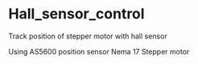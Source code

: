 # Hall_sensor_control
Track position of stepper motor with hall sensor

Using AS5600 position sensor
Nema 17 Stepper motor
